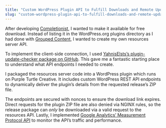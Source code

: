 ```yaml
---
title: "Custom WordPress Plugin API to Fulfill Downloads and Remote Updates"
slug: "custom-wordpress-plugin-api-to-fulfill-downloads-and-remote-updates"
---
```


After developing <a href="https://purpleturtlecreative.com/completionist/">Completionist</a>, I wanted to make it available for free download. Instead of listing it in the WordPress.org plugins directory as I had done with <a href="https://wordpress.org/plugins/grouped-content/" target="_blank" rel="noreferrer noopener">Grouped Content</a>, I wanted to create my own resources server API.

To implement the client-side connection, I used <a href="https://github.com/YahnisElsts/plugin-update-checker" target="_blank" rel="noreferrer noopener">YahnisElsts&#8217;s plugin-update-checker package on GitHub</a>. This gave me a fantastic starting place to understand what API endpoints I needed to create.

I packaged the resources server code into a WordPress plugin which runs on Purple Turtle Creative. It includes custom WordPress REST API endpoints to dynamically deliver the plugin&#8217;s details from the requested release&#8217;s ZIP file.

The endpoints are secured with nonces to ensure the download link expires. Direct requests for the plugin ZIP file are also denied via NGINX rules, so the release package can <em>only </em>be downloaded via a valid request to the resources API. Lastly, I implemented <a href="https://developers.google.com/analytics/devguides/collection/protocol/ga4/sending-events?client_type=gtag" target="_blank" rel="noreferrer noopener">Google Analytics&#8217; Measurement Protocol API</a> to monitor the API&#8217;s traffic and performance.
